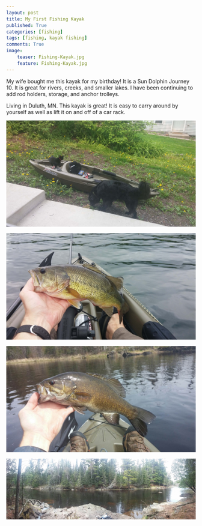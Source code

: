 ```yaml
---
layout: post
title: My First Fishing Kayak
published: True
categories: [fishing]
tags: [fishing, kayak fishing]
comments: True
image:
    teaser: Fishing-Kayak.jpg
    feature: Fishing-Kayak.jpg
---
```


My wife bought me this kayak for my birthday! It is a Sun Dolphin Journey 10. It is great for rivers, creeks, and smaller lakes. I have been continuing to add rod holders, storage, and anchor trolleys.

Living in Duluth, MN. This kayak is great! It is easy to carry around by yourself as well as lift it on and off of a car rack.

![Sun Dolphin Journey 10](/images/Sun-Dolphin.jpg)

![First Largemout Bass from my new Kayak](/images/Kayak-Largemouth.jpg)

![First Smallmouth Bass from my new Kayak](/images/Kayak-smallie.jpg)

![/images/Honey-Hole.jpg](/images/Honey-Hole.jpg)
